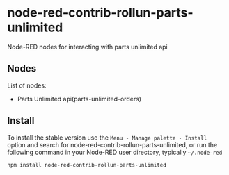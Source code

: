 node-red-contrib-rollun-parts-unlimited
================

Node-RED nodes for interacting with parts unlimited api 

## Nodes
List of nodes:
- Parts Unlimited api(parts-unlimited-orders)

## Install

To install the stable version use the `Menu - Manage palette - Install`
option and search for node-red-contrib-rollun-parts-unlimited, or run the following
command in your Node-RED user directory, typically `~/.node-red`

    npm install node-red-contrib-rollun-parts-unlimited
